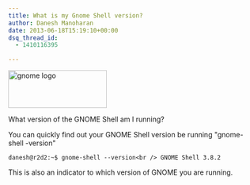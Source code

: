 ```yaml
---
title: What is my Gnome Shell version?
author: Danesh Manoharan
date: 2013-06-18T15:19:10+00:00
dsq_thread_id:
  - 1410116395

---
```

[<img loading="lazy" class="alignnone size-full wp-image-3245" alt="gnome logo" src="/wp-content/uploads/2013/06/gnome-logo.png" width="199" height="76" />][1]

What version of the GNOME Shell am I running?

You can quickly find out your GNOME Shell version be running "gnome-shell -version"

`danesh@r2d2:~$ gnome-shell --version<br />
GNOME Shell 3.8.2`

This is also an indicator to which version of GNOME you are running.

 [1]: /wp-content/uploads/2013/06/gnome-logo.png